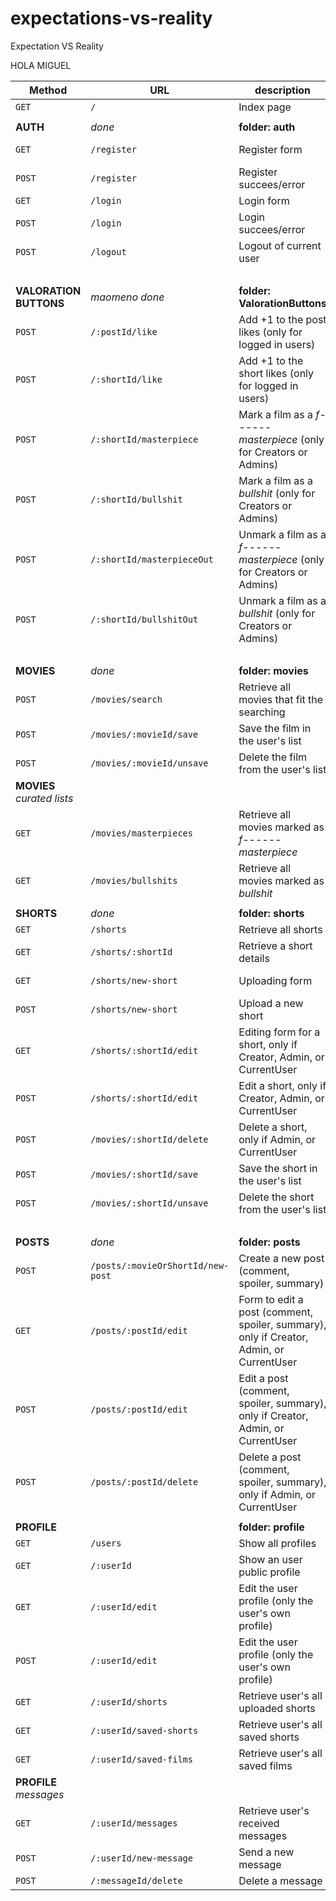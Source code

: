 # expectations-vs-reality
Expectation VS Reality

HOLA MIGUEL


| Method | URL | description | view |
| ----- | ------------- | ------------- | --------- |
| `GET`  | `/`  | Index page  | index |
| | |
| **AUTH** |*done* | **folder: auth**|
| `GET`  | `/register`  | Register form  | register-form |
| `POST`  | `/register`  | Register succees/error  | index |
| `GET`  | `/login`  | Login form  | login-form |
| `POST`  | `/login`  | Login succees/error  | index |
| `POST`  | `/logout`  | Logout of current user  | index |
| | ||
| **VALORATION BUTTONS** |*maomeno done* | **folder: ValorationButtons** |
| `POST`  | `/:postId/like`  | Add +1 to the post likes (only for logged in users) | next() |
| `POST`  | `/:shortId/like`  | Add +1 to the short likes (only for logged in users) | next() |
| `POST`  | `/:shortId/masterpiece`  | Mark a film as a *f------ masterpiece* (only for Creators or Admins) | next() |
| `POST`  | `/:shortId/bullshit`  | Mark a film as a *bullshit* (only for Creators or Admins)  | next() |
| `POST`  | `/:shortId/masterpieceOut`  | Unmark a film as a *f------ masterpiece* (only for Creators or Admins) | next() |
| `POST`  | `/:shortId/bullshitOut`  | Unmark a film as a *bullshit* (only for Creators or Admins)  | next() |
| | ||
| **MOVIES**  | *done* | **folder: movies**   |
| `POST`  | `/movies/search`  | Retrieve all movies that fit the searching  | movie-details |
| `POST`  | `/movies/:movieId/save`  | Save the film in the user's list  | movie-details |
| `POST`  | `/movies/:movieId/unsave`  | Delete the film from the user's list  | movie-details |
| **MOVIES** *curated lists*  |  |   |
| `GET`  | `/movies/masterpieces`  | Retrieve all movies marked as *f------ masterpiece* | masterpieces |
| `GET`  | `/movies/bullshits`  | Retrieve all movies marked as *bullshit* | bullshits |
||||
| **SHORTS**  | *done* | **folder: shorts**  |
| `GET`  | `/shorts`  | Retrieve all shorts  | shorts-list |
| `GET`  | `/shorts/:shortId`  | Retrieve a short details  | short-details |
| `GET`  | `/shorts/new-short`  | Uploading form | new-short-form |
| `POST`  | `/shorts/new-short`  | Upload a new short  | short-details |
| `GET`  | `/shorts/:shortId/edit`  | Editing form for a short, only if Creator, Admin, or CurrentUser  | edit-form |
| `POST`  | `/shorts/:shortId/edit`  | Edit a short, only if Creator, Admin, or CurrentUser  | short-details |
| `POST`  | `/movies/:shortId/delete`  | Delete a short, only if Admin, or CurrentUser  | shorts-list |
| `POST`  | `/movies/:shortId/save`  | Save the short in the user's list  | next()
| `POST`  | `/movies/:shortId/unsave`  | Delete the short from the user's list  | next()
| | | |
| **POSTS**  | *done*  | **folder: posts**  |
| `POST`  | `/posts/:movieOrShortId/new-post`  | Create a new post (comment, spoiler, summary)  | movie-details |
| `GET`  | `/posts/:postId/edit`  | Form to edit a post (comment, spoiler, summary), only if Creator, Admin, or CurrentUser  | comment-edit-form |
| `POST`  | `/posts/:postId/edit`  | Edit a post (comment, spoiler, summary), only if Creator, Admin, or CurrentUser  |  movie-details |
| `POST`  | `/posts/:postId/delete`  | Delete a post (comment, spoiler, summary), only if Admin, or CurrentUser  | movie-details |
||||
| **PROFILE**  |  |  **folder: profile** |
| `GET`  | `/users`  | Show all profiles  | profiles-list |
| `GET`  | `/:userId`  | Show an user public profile  | user-details |
| `GET`  | `/:userId/edit`  | Edit the user profile (only the user's own profile) | edit-form |
| `POST`  | `/:userId/edit`  | Edit the user profile (only the user's own profile) | user-details |
| `GET`  | `/:userId/shorts`  | Retrieve user's all uploaded shorts | user-shorts |
| `GET`  | `/:userId/saved-shorts`  | Retrieve user's all saved shorts | saved-shorts |
| `GET`  | `/:userId/saved-films`  | Retrieve user's all saved films | saved-films|
| **PROFILE** *messages*  |  |   |
| `GET`  | `/:userId/messages`  | Retrieve user's received messages | messages |
| `POST`  | `/:userId/new-message`  | Send a new message | 
| `POST`  | `/:messageId/delete`  | Delete a message |








